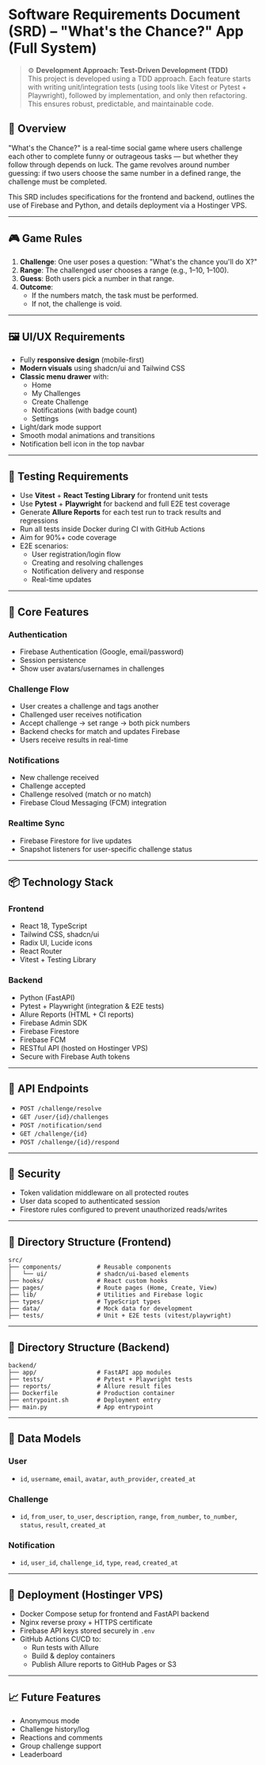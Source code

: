 # Software Requirements Document (SRD) – "What's the Chance?" App (Full System)

> ⚙️ **Development Approach: Test-Driven Development (TDD)**  
This project is developed using a TDD approach. Each feature starts with writing unit/integration tests (using tools like Vitest or Pytest + Playwright), followed by implementation, and only then refactoring. This ensures robust, predictable, and maintainable code.

## 🧭 Overview

"What's the Chance?" is a real-time social game where users challenge each other to complete funny or outrageous tasks — but whether they follow through depends on luck. The game revolves around number guessing: if two users choose the same number in a defined range, the challenge must be completed.

This SRD includes specifications for the frontend and backend, outlines the use of Firebase and Python, and details deployment via a Hostinger VPS.

---

## 🎮 Game Rules

1. **Challenge**: One user poses a question: "What's the chance you'll do X?"
2. **Range**: The challenged user chooses a range (e.g., 1–10, 1–100).
3. **Guess**: Both users pick a number in that range.
4. **Outcome**:
   - If the numbers match, the task must be performed.
   - If not, the challenge is void.

---

## 🖼️ UI/UX Requirements

- Fully **responsive design** (mobile-first)
- **Modern visuals** using shadcn/ui and Tailwind CSS
- **Classic menu drawer** with:
  - Home
  - My Challenges
  - Create Challenge
  - Notifications (with badge count)
  - Settings
- Light/dark mode support
- Smooth modal animations and transitions
- Notification bell icon in the top navbar

---

## 🧪 Testing Requirements

- Use **Vitest** + **React Testing Library** for frontend unit tests
- Use **Pytest** + **Playwright** for backend and full E2E test coverage
- Generate **Allure Reports** for each test run to track results and regressions
- Run all tests inside Docker during CI with GitHub Actions
- Aim for 90%+ code coverage
- E2E scenarios:
  - User registration/login flow
  - Creating and resolving challenges
  - Notification delivery and response
  - Real-time updates

---

## 🧩 Core Features

### Authentication
- Firebase Authentication (Google, email/password)
- Session persistence
- Show user avatars/usernames in challenges

### Challenge Flow
- User creates a challenge and tags another
- Challenged user receives notification
- Accept challenge → set range → both pick numbers
- Backend checks for match and updates Firebase
- Users receive results in real-time

### Notifications
- New challenge received
- Challenge accepted
- Challenge resolved (match or no match)
- Firebase Cloud Messaging (FCM) integration

### Realtime Sync
- Firebase Firestore for live updates
- Snapshot listeners for user-specific challenge status

---

## 📦 Technology Stack

### Frontend
- React 18, TypeScript
- Tailwind CSS, shadcn/ui
- Radix UI, Lucide icons
- React Router
- Vitest + Testing Library

### Backend
- Python (FastAPI)
- Pytest + Playwright (integration & E2E tests)
- Allure Reports (HTML + CI reports)
- Firebase Admin SDK
- Firebase Firestore
- Firebase FCM
- RESTful API (hosted on Hostinger VPS)
- Secure with Firebase Auth tokens

---

## 📡 API Endpoints

- `POST /challenge/resolve`
- `GET /user/{id}/challenges`
- `POST /notification/send`
- `GET /challenge/{id}`
- `POST /challenge/{id}/respond`

---

## 🔐 Security

- Token validation middleware on all protected routes
- User data scoped to authenticated session
- Firestore rules configured to prevent unauthorized reads/writes

---

## 📁 Directory Structure (Frontend)

```
src/
├── components/          # Reusable components
│   └── ui/              # shadcn/ui-based elements
├── hooks/               # React custom hooks
├── pages/               # Route pages (Home, Create, View)
├── lib/                 # Utilities and Firebase logic
├── types/               # TypeScript types
├── data/                # Mock data for development
├── tests/               # Unit + E2E tests (vitest/playwright)
```

---

## 📁 Directory Structure (Backend)

```
backend/
├── app/                 # FastAPI app modules
├── tests/               # Pytest + Playwright tests
├── reports/             # Allure result files
├── Dockerfile           # Production container
├── entrypoint.sh        # Deployment entry
├── main.py              # App entrypoint
```

---

## 🧱 Data Models

### User
- `id`, `username`, `email`, `avatar`, `auth_provider`, `created_at`

### Challenge
- `id`, `from_user`, `to_user`, `description`, `range`, `from_number`, `to_number`, `status`, `result`, `created_at`

### Notification
- `id`, `user_id`, `challenge_id`, `type`, `read`, `created_at`

---

## 🚀 Deployment (Hostinger VPS)

- Docker Compose setup for frontend and FastAPI backend
- Nginx reverse proxy + HTTPS certificate
- Firebase API keys stored securely in `.env`
- GitHub Actions CI/CD to:
  - Run tests with Allure
  - Build & deploy containers
  - Publish Allure reports to GitHub Pages or S3

---

## 📈 Future Features

- Anonymous mode
- Challenge history/log
- Reactions and comments
- Group challenge support
- Leaderboard 